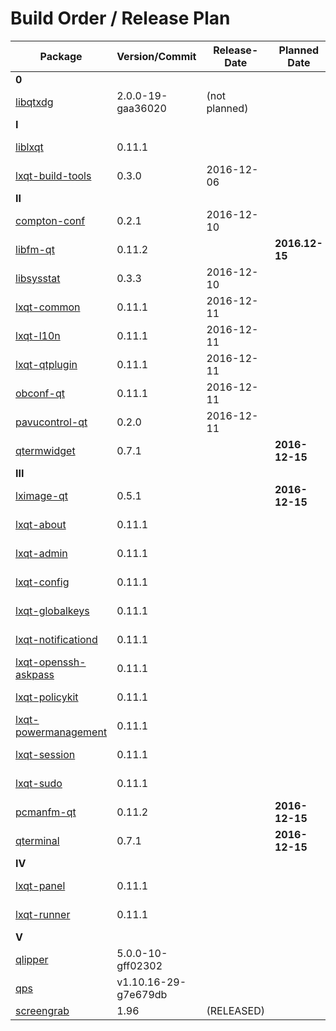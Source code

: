 # Build Order / Release Plan
|Package                                       |Version/Commit       |Release-Date |Planned Date   |Proposed Date  |
|----------------------------------------------|---------------------|-------------|---------------|---------------| 
|**0**                                                                                                             |
|[libqtxdg](https://goo.gl/jLhroR)             |2.0.0-19-gaa36020    |(not planned)|               |               |
|**I**                                                                                                             |
|[liblxqt](https://goo.gl/NYexFF)              |0.11.1               |             |               |2016-12-17     |
|[lxqt-build-tools](https://goo.gl/sIaxK5)     |0.3.0                |2016-12-06   |               |               | 
|**II**                                                                                                            |
|[compton-conf](https://goo.gl/IZqvAb￼)         |0.2.1                |2016-12-10   |               |               |
|[libfm-qt](https://goo.gl/02n0Fg)             |0.11.2               |             |**2016.12-15** |               |
|[libsysstat](https://goo.gl/jHN9Vo)           |0.3.3                |2016-12-10   |               |               |
|[lxqt-common](https://goo.gl/iL9pcT)          |0.11.1               |2016-12-11   |               |               |
|[lxqt-l10n](https://goo.gl/058rS4)            |0.11.1               |2016-12-11   |               |               |
|[lxqt-qtplugin](https://goo.gl/kymBbM)        |0.11.1               |2016-12-11   |               |               |
|[obconf-qt](https://goo.gl/yM6ISU)            |0.11.1               |2016-12-11   |               |               |
|[pavucontrol-qt](https://goo.gl/gTPElB)       |0.2.0                |2016-12-11   |               |               |
|[qtermwidget](https://goo.gl/N20s1u)          |0.7.1                |             |**2016-12-15** |               |
|**III**                                                                                                           |
|[lximage-qt](https://goo.gl/tPE3gz)           |0.5.1                |             |**2016-12-15** |               |
|[lxqt-about](https://goo.gl/edNtMf)           |0.11.1               |             |               |2016-12-17     |
|[lxqt-admin](https://goo.gl/e823ri)           |0.11.1               |             |               |2016-12-17     |
|[lxqt-config](https://goo.gl/BUHJ38)          |0.11.1               |             |               |2016-12-17     |
|[lxqt-globalkeys](https://goo.gl/i8c2N4)      |0.11.1               |             |               |2016-12-17     |
|[lxqt-notificationd](https://goo.gl/WNMOaQ)   |0.11.1               |             |               |2016-12-17     |
|[lxqt-openssh-askpass](https://goo.gl/dTTAo7) |0.11.1               |             |               |2016-12-17     |
|[lxqt-policykit](https://goo.gl/djkV6d)       |0.11.1               |             |               |2016-12-17     |
|[lxqt-powermanagement](https://goo.gl/XkkvdB) |0.11.1               |             |               |2016-12-17     |
|[lxqt-session](https://goo.gl/1ub1Kx)         |0.11.1               |             |               |2016-12-17     |
|[lxqt-sudo](https://goo.gl/ejfvvT)            |0.11.1               |             |               |2016-12-17     |
|[pcmanfm-qt](https://goo.gl/9X039N)           |0.11.2               |             |**2016-12-15** |               | 
|[qterminal](https://goo.gl/Xv6089)            |0.7.1                |             |**2016-12-15** |               |
|**IV**                                                                                                            |
|[lxqt-panel](https://goo.gl/Jx28wF)           |0.11.1               |             |               |2016-12-17     |
|[lxqt-runner](https://goo.gl/Y6rHTr)          |0.11.1               |             |               |2016-12-17     |
|**V**                                                                                                             |
|[qlipper](https://goo.gl/Tg40q2)              |5.0.0-10-gff02302    |             |               |this year      |
|[qps](https://goo.gl/XrTyN8)                  |v1.10.16-29-g7e679db |             |               |this year      |
|[screengrab](https://goo.gl/KgVN4w)           |1.96                 |(RELEASED)   |               |               |
